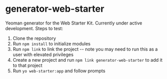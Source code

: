 generator-web-starter
=====================

Yeoman generator for the Web Starter Kit. Currently under active development. Steps to test:

1. Clone the repository
2. Run ```npm install``` to initialize modules
3. Run ```npm link``` to link the project -- note you may need to run this as a user with elevated privileges
4. Create a new project and run ```npm link generator-web-starter``` to add it to that project
5. Run ```yo web-starter:app``` and follow prompts

